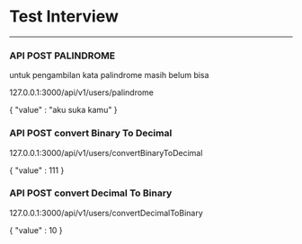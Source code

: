 <h1>Test Interview</h1>
<hr/>
<h3> API POST PALINDROME </h3>
<p>untuk pengambilan kata palindrome masih belum bisa</p>
<p>127.0.0.1:3000/api/v1/users/palindrome</p>
{
  "value" : "aku suka kamu"
}

<h3> API POST convert Binary To Decimal</h3>
<p>127.0.0.1:3000/api/v1/users/convertBinaryToDecimal</p>
{
  "value" : 111
}

<h3>API POST convert Decimal To Binary </h3>
<p>127.0.0.1:3000/api/v1/users/convertDecimalToBinary</p>
{
  "value" : 10
}

